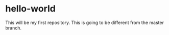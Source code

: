 # hello-world
This will be my first repository. 
This is going to be different from the master branch.